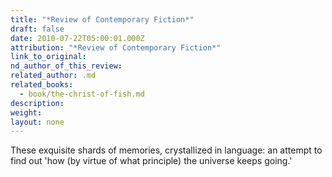 ```yaml
---
title: "*Review of Contemporary Fiction*"
draft: false
date: 2010-07-22T05:00:01.000Z
attribution: "*Review of Contemporary Fiction*"
link_to_original:
nd_author_of_this_review:
related_author: .md
related_books:
  - book/the-christ-of-fish.md
description:
weight:
layout: none
---
```

These exquisite shards of memories, crystallized in language: an attempt to find out 'how (by virtue of what principle) the universe keeps going.'

